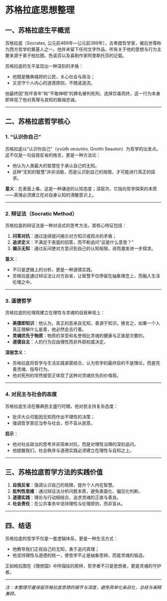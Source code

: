 # 苏格拉底思想整理

## 一、苏格拉底生平概览
苏格拉底（Socrates, 公元前469年—公元前399年），古希腊哲学家，被后世尊称为西方哲学的奠基人之一。他并未留下任何文字作品，所有关于他的思想与行为主要来源于弟子柏拉图、色诺芬以及喜剧作家阿里斯托芬的记载。

苏格拉底的生平呈现出一种深刻的矛盾：  
- 他既是雅典城邦的公民，关心社会与政治；  
- 又坚守个人内心的道德原则，不随波逐流。  

他最终因“败坏青年”和“不敬神明”的罪名被判死刑，选择饮毒而终，这一行为本身即体现了他对真理与良知的极端忠诚。

---

## 二、苏格拉底哲学核心

### 1. “认识你自己”
苏格拉底以“认识你自己”（γνῶθι σεαυτόν, Gnothi Seauton）为哲学的出发点。这不仅是一句自我反省的格言，更是一种方法论：  
- 他认为人类最大的智慧在于承认自己的无知。  
- 这种“无知的智慧”并非消极，而是认识到自己的局限，才可能进行真正的探求。  

**意义**：在表面上看，这是一种谦逊的认知态度；深层次，它指向哲学探索的本质——真理必须建立在对自身认知的清醒意识上。

---

### 2. 辩证法（Socratic Method）
苏格拉底的辩证法是一种对话式的思考方法，其核心特征包括：  
1. **问答对抗**：通过连续提问揭示对方知识或观点的矛盾；  
2. **追求定义**：不满足于表面的回答，而不断追问“这是什么意思？”  
3. **揭示无知**：通过反问使对方意识到自己的认知局限，进而激发进一步探求。

**意义**：  
- 不只是逻辑上的分析，更是一种道德实践。  
- 苏格拉底通过辩证法让对方自省，让智慧不仅停留在抽象理念上，而融入生活伦理之中。

---

### 3. 道德哲学
苏格拉底的伦理观建立在理性与灵魂的自我审视上：  
- **美德即知识**：他认为，真正的恶来自无知，善源于知识。换言之，如果一个人真正理解什么是善，他必然会去行善。  
- **灵魂优先于物质**：物质的享受和名誉相比灵魂的健康与正直是次要的。  
- **道德自主**：人的行为应由理性而非外部权威决定。

**深层含义**：  
- 苏格拉底将哲学与生活实践紧密结合，认为哲学的最终目的不是理论，而是完善灵魂、指导行为。  
- 他对死刑的坦然接受正体现了这种对灵魂优先的价值观。

---

### 4. 对民主与社会的态度
苏格拉底生活在雅典民主盛行时期，他对民主持复杂态度：  
- 批评大众可能因无知而作出不理性的决策；  
- 强调哲学家应当参与社会，但不盲从民意。

**启示**：  
- 他对社会政治的思考并非简单对抗，而是对理性治理的深刻追问。  
- 他提醒我们，社会秩序与道德实践必须建立在理性与自知之上。

---

## 三、苏格拉底哲学方法的实践价值

1. **自我反省**：强调认识自己的局限，提升个人内在智慧。  
2. **批判性思维**：通过辩证法分析问题本质，避免表面化、偏见化判断。  
3. **道德实践**：理论与行动相结合，追求灵魂的正直与善良。  
4. **社会责任**：在公共事务中坚持理性与伦理原则，而非盲从。

---

## 四、结语
苏格拉底的哲学不仅是一套逻辑体系，更是一种生活方式：  
- 他教导我们正视自己的无知，勇于追问真理；  
- 他坚持理性与道德的统一，使哲学不止是抽象思辨，而是灵魂的锻造。  

正如柏拉图在《理想国》中所描绘的那样，哲学者不只是思想者，更是灵魂的守护者。

---

*注：本整理尽量保留苏格拉底思想的细节与深度，避免简单化条目化，总结与阐释兼顾。*
